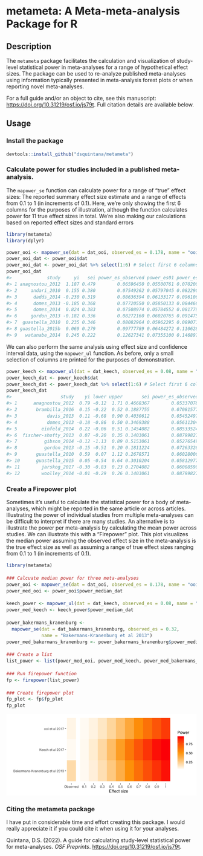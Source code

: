 
# metameta: A Meta-meta-analysis Package for R

## Description

The `metameta` package facilitates the calculation and visualization of study-level statistical power in meta-analyses for a range of hypothetical effect sizes. The package can be used to re-analyze published meta-analyses using information typically presented in meta-analysis forest plots or when reporting novel meta-analyses. 

For a full guide and/or an object to cite, see this manuscript: https://doi.org/10.31219/osf.io/js79t. Full citation details are available below.

## Usage

### Install the package

``` r
devtools::install_github("dsquintana/metameta")
```

### Calculate power for studies included in a published meta-analysis.

The `mapower_se` function can calculate power for a range of “true”
effect sizes: The reported summary effect size estimate and a range of
effects from 0.1 to 1 (in increments of 0.1). Here, we’re only showing
the first 6 columns for the purposes of illustration, although the
function calculates power for 11 true effect sizes in total. We’re also
making our calculations based on reported effect sizes and standard
errors

``` r
library(metameta)
library(dplyr)
```

``` r
power_ooi <- mapower_se(dat = dat_ooi, observed_es = 0.178, name = "ooi et al 2017")
power_ooi_dat <- power_ooi$dat
power_ooi_dat <- power_ooi_dat %>% select(1:6) # Select first 6 columns
power_ooi_dat
#>             study     yi   sei power_es_observed power_es01 power_es02
#> 1 anagnostou_2012  1.187 0.479        0.06596450 0.05500761 0.07020009
#> 2     andari_2010  0.155 0.380        0.07549262 0.05797045 0.08229066
#> 3      dadds_2014 -0.230 0.319        0.08636394 0.06133177 0.09610698
#> 4      domes_2013 -0.185 0.368        0.07720550 0.05850133 0.08446626
#> 5      domes_2014  0.824 0.383        0.07508974 0.05784552 0.08177903
#> 6     gordon_2013 -0.182 0.336        0.08272160 0.06020765 0.09147592
#> 7  guastella_2010  0.235 0.346        0.08082964 0.05962295 0.08907113
#> 8 guastella_2015b  0.069 0.279        0.09777789 0.06484272 0.11062850
#> 9   watanabe_2014  0.245 0.222        0.12627341 0.07355100 0.14689796
```

We can also perform the same analysis using effect size and confidence
interval data, using the `mapower_ul` function. As before, only a small
selection of columns are printed for the purposes of
demonstration.

``` r
power_keech <- mapower_ul(dat = dat_keech, observed_es = 0.08, name = "Keech et al 2017")
power_keech_dat <- power_keech$dat
power_keech_dat <- power_keech_dat %>% select(1:6) # Select first 6 columns
power_keech_dat
#>                  study    yi lower upper       sei power_es_observed
#> 1      anagnostou_2012  0.79 -0.12  1.71 0.4668367        0.05337078
#> 2       brambilla_2016  0.15 -0.22  0.52 0.1887755        0.07081577
#> 3           davis_2013  0.11 -0.68  0.90 0.4030612        0.05452497
#> 4           domes_2013 -0.18 -0.86  0.50 0.3469388        0.05611304
#> 5         einfeld_2014  0.22 -0.06  0.51 0.1454082        0.08533524
#> 6  fischer-shofty_2013  0.07 -0.20  0.35 0.1403061        0.08799827
#> 7          gibson_2014 -0.12 -1.13  0.89 0.5153061        0.05276549
#> 8          gordon_2013 -0.15 -0.51  0.20 0.1811224        0.07263326
#> 9       guastella_2010  0.59  0.07  1.12 0.2678571        0.06028006
#> 10      guastella_2015  0.05 -0.54  0.64 0.3010204        0.05812977
#> 11        jarskog_2017 -0.30 -0.83  0.23 0.2704082        0.06008590
#> 12        woolley_2014 -0.01 -0.29  0.26 0.1403061        0.08799827
```

### Create a Firepower plot

Sometimes it’s useful to calculate the statistical power for a body of
meta-analyses, which might be reported in the same article or across
articles. Illustrating the power of individual studies from multiple
meta-analyses can be difficult to interpret if there are many studies.
An alternative is to illustrate the power per meta-analysis by
calculating the mean power across studies. We can illustrate this with a
“Firepower” plot. This plot visualizes the median power assuming the
observed effect size in the meta-analysis is the true effect size as
well as assuming a range of true effect sizes ranging from 0.1 to 1 (in
increments of 0.1).

``` r
library(metameta)

### Calcuate median power for three meta-analyses
power_ooi <- mapower_se(dat = dat_ooi, observed_es = 0.178, name = "ooi et al 2017")
power_med_ooi <- power_ooi$power_median_dat

keech_power <- mapower_ul(dat = dat_keech, observed_es = 0.08, name = "Keech et al 2017")
power_med_keech <- keech_power$power_median_dat

power_bakermans_kranenburg <- 
  mapower_se(dat = dat_bakermans_kranenburg, observed_es = 0.32, 
             name = "Bakermans-Kranenburg et al 2013")
power_med_bakermans_kranenburg <- power_bakermans_kranenburg$power_median_dat

### Create a list
list_power <- list(power_med_ooi, power_med_keech, power_med_bakermans_kranenburg)

### Run firepower function
fp <- firepower(list_power)

### Create firepower plot
fp_plot <- fp$fp_plot
fp_plot
```
![](README_files/figure-gfm/unnamed-chunk-5-1.png)

### Citing the metameta package

I have put in considerable time and effort creating this package. I would really appreciate it if you could cite it when using it for your analyses.

Quintana, D.S. (2022). A guide for calculating study-level statistical power for meta-analyses. *OSF Preprints*. https://doi.org/10.31219/osf.io/js79t.


